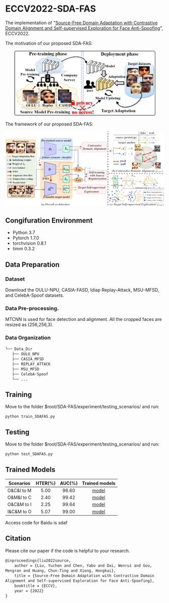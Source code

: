 # ECCV2022-SDA-FAS
The implementation of "[Source-Free Domain Adaptation with Contrastive Domain Alignment and Self-supervised Exploration for Face Anti-Spoofing](https://www.ecva.net/papers/eccv_2022/papers_ECCV/papers/136720506.pdf)", ECCV2022.

The motivation of our proposed SDA-FAS:
<div align=center>
<img src="https://github.com/YuchenLiu98/ECCV2022-SDA-FAS/blob/main/imgs/motivation.PNG" width="450px">
</div>

The framework of our proposed SDA-FAS:
<div align=center>
<img src="https://github.com/YuchenLiu98/ECCV2022-SDA-FAS/blob/main/imgs/framework.PNG" width="750px">
</div>

## Congifuration Environment
- Python 3.7
- Pytorch 1.7.0 
- torchvision 0.8.1
- timm 0.3.2

## Data Preparation
### Dataset
Download the OULU-NPU, CASIA-FASD, Idiap Replay-Attack, MSU-MFSD, and CelebA-Spoof datasets.
### Data Pre-processing.
MTCNN is used for face detection and alignment. All the cropped faces are resized as (256,256,3).
### Data Organization
```
└── Data_Dir
   ├── OULU_NPU
   ├── CASIA_MFSD
   ├── REPLAY_ATTACK
   ├── MSU_MFSD
   ├── CelebA-Spoof
   └── ...
```
## Training
Move to the folder $root/SDA-FAS/experiment/testing_scenarios/ and run:
```
python train_SDAFAS.py
```
## Testing
Move to the folder $root/SDA-FAS/experiment/testing_scenarios/ and run:
```
python test_SDAFAS.py
```
## Trained Models
| Scenarios | HTER(%) | AUC(%) | Trained models |
|:---:|:---:|:---:|:---:|
| O&C&I to M | 5.00 | 96.60 | [model](https://pan.baidu.com/s/1kfsGf7CfGrP_hkfRsLS_OQ) |
| O&M&I to C | 2.40 | 99.42 | [model](https://pan.baidu.com/s/1QsDO_DJQS9f0S2BbUKV0RQ) |
| O&C&M to I | 2.25 | 99.64 | [model](https://pan.baidu.com/s/1f5PT68Gh6lpD-reqWNbTBw) |
| I&C&M to O | 5.07 | 99.00 | [model](https://pan.baidu.com/s/1frxe_GZr1XMCDs2XnDtcPg) |

Access code for Baidu is sdaf
## Citation
Please cite our paper if the code is helpful to your research.
```
@inproceedings{liu2022source,
    author = {Liu, Yuchen and Chen, Yabo and Dai, Wenrui and Gou, Mengran and Huang, Chun-Ting and Xiong, Hongkai},
    title = {Source-Free Domain Adaptation with Contrastive Domain Alignment and Self-supervised Exploration for Face Anti-Spoofing},
    booktitle = {ECCV},
    year = {2022}
}

